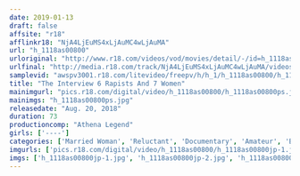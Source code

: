 ```yaml
---
date: 2019-01-13
draft: false
affsite: "r18"
afflinkr18: "NjA4LjEuMS4xLjAuMC4wLjAuMA"
url: "h_1118as00800"
urloriginal: "http://www.r18.com/videos/vod/movies/detail/-/id=h_1118as00800"
urlfinal: "http://media.r18.com/track/NjA4LjEuMS4xLjAuMC4wLjAuMA/videos/vod/movies/detail/-/id=h_1118as00800"
samplevid: "awspv3001.r18.com/litevideo/freepv/h/h_1/h_1118as00800/h_1118as00800_dmb_s.mp4"
title: "The Interview 6 Rapists And 7 Women"
mainimgurl: "pics.r18.com/digital/video/h_1118as00800/h_1118as00800ps.jpg"
mainimgs: "h_1118as00800ps.jpg"
releasedate: "Aug. 20, 2018"
duration: 73
productioncomp: "Athena Legend"
girls: ['----']
categories: ['Married Woman', 'Reluctant', 'Documentary', 'Amateur', 'Blowjob']
imgurls: ['pics.r18.com/digital/video/h_1118as00800/h_1118as00800jp-1.jpg', 'pics.r18.com/digital/video/h_1118as00800/h_1118as00800jp-2.jpg', 'pics.r18.com/digital/video/h_1118as00800/h_1118as00800jp-3.jpg', 'pics.r18.com/digital/video/h_1118as00800/h_1118as00800jp-4.jpg', 'pics.r18.com/digital/video/h_1118as00800/h_1118as00800jp-5.jpg', 'pics.r18.com/digital/video/h_1118as00800/h_1118as00800jp-6.jpg', 'pics.r18.com/digital/video/h_1118as00800/h_1118as00800jp-7.jpg', 'pics.r18.com/digital/video/h_1118as00800/h_1118as00800jp-8.jpg', 'pics.r18.com/digital/video/h_1118as00800/h_1118as00800jp-9.jpg', 'pics.r18.com/digital/video/h_1118as00800/h_1118as00800jp-10.jpg', 'pics.r18.com/digital/video/h_1118as00800/h_1118as00800jp-11.jpg', 'pics.r18.com/digital/video/h_1118as00800/h_1118as00800jp-12.jpg', 'pics.r18.com/digital/video/h_1118as00800/h_1118as00800jp-13.jpg', 'pics.r18.com/digital/video/h_1118as00800/h_1118as00800jp-14.jpg', 'pics.r18.com/digital/video/h_1118as00800/h_1118as00800jp-15.jpg', 'pics.r18.com/digital/video/h_1118as00800/h_1118as00800jp-16.jpg', 'pics.r18.com/digital/video/h_1118as00800/h_1118as00800jp-17.jpg', 'pics.r18.com/digital/video/h_1118as00800/h_1118as00800jp-18.jpg', 'pics.r18.com/digital/video/h_1118as00800/h_1118as00800jp-19.jpg', 'pics.r18.com/digital/video/h_1118as00800/h_1118as00800jp-20.jpg']
imgs: ['h_1118as00800jp-1.jpg', 'h_1118as00800jp-2.jpg', 'h_1118as00800jp-3.jpg', 'h_1118as00800jp-4.jpg', 'h_1118as00800jp-5.jpg', 'h_1118as00800jp-6.jpg', 'h_1118as00800jp-7.jpg', 'h_1118as00800jp-8.jpg', 'h_1118as00800jp-9.jpg', 'h_1118as00800jp-10.jpg', 'h_1118as00800jp-11.jpg', 'h_1118as00800jp-12.jpg', 'h_1118as00800jp-13.jpg', 'h_1118as00800jp-14.jpg', 'h_1118as00800jp-15.jpg', 'h_1118as00800jp-16.jpg', 'h_1118as00800jp-17.jpg', 'h_1118as00800jp-18.jpg', 'h_1118as00800jp-19.jpg', 'h_1118as00800jp-20.jpg']
---
```

